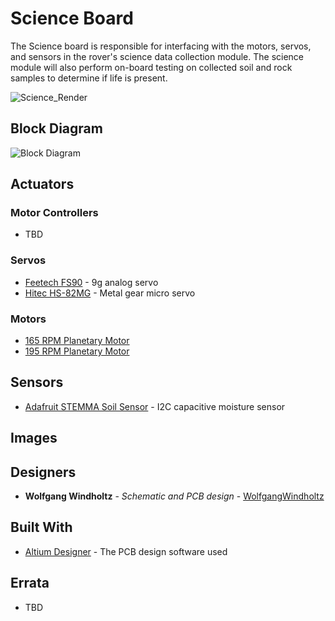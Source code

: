 # Science Board

The Science board is responsible for interfacing with the motors, servos, and sensors in the rover's science data collection module. The science module will also perform on-board testing on collected soil and rock samples to determine if life is present.

![Science_Render](https://github.com/uwrobotics/MarsRover2020-PCB/blob/master/Projects/Science/Rev1/images/Science_Render.jpg)

## Block Diagram

![Block Diagram](https://github.com/uwrobotics/MarsRover2020-PCB/blob/master/Projects/Science/Rev1/images/Science_Block_Diagram.png)

## Actuators

### Motor Controllers

* TBD

### Servos

* [Feetech FS90](https://www.pololu.com/product/2818) - 9g analog servo
* [Hitec HS-82MG](https://hitecrcd.com/products/servos/micro-and-mini-servos/analog-micro-and-mini-servos/hs-82mg/product) - Metal gear micro servo 

### Motors

* [165 RPM Planetary Motor](https://www.servocity.com/165-rpm-hd-premium-planetary-gear-motor-w-encoder)
* [195 RPM Planetary Motor](https://www.servocity.com/195-rpm-premium-planetary-gear-motor)

## Sensors

* [Adafruit STEMMA Soil Sensor](https://www.adafruit.com/product/4026) - I2C capacitive moisture sensor

## Images

## Designers

* **Wolfgang Windholtz** - *Schematic and PCB design* - [WolfgangWindholtz](https://github.com/WolfgangWindholtz)

## Built With

* [Altium Designer](https://www.altium.com/) - The PCB design software used

## Errata

* TBD
